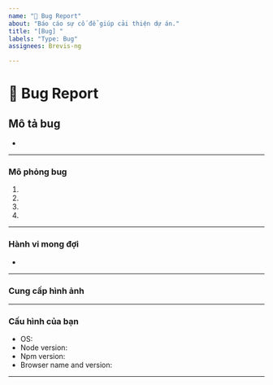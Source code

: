 ```yaml
---
name: "🐞 Bug Report"
about: "Báo cáo sự cố để giúp cải thiện dự án."
title: "[Bug] "
labels: "Type: Bug"
assignees: Brevis-ng

---
```


# **🐞 Bug Report**

## **Mô tả bug**
<!-- Mô tả rõ ràng và ngắn gọn về lỗi là gì. -->

*

---

### **Mô phỏng bug**

<!-- Các bước để tạo lại lỗi:
(Ví dụ:)
1. Sử dụng tab...
2. Chọn mục .. ở ...
3. Hành động...
4. Có lỗi -->

<!-- Write the steps here (add or remove as many steps as needed)-->

1.
2.
3.
4.

---

### **Hành vi mong đợi**
<!-- Mô tả rõ ràng và ngắn gọn về những gì bạn mong đợi sẽ xảy ra. -->

*

---

### **Cung cấp hình ảnh**
<!-- Nếu có thể, hãy thêm ảnh chụp màn hình hoặc video để giúp giải thích sự cố của bạn. -->

---

### **Cấu hình của bạn**

<!-- Sử dụng tất cả phần tử danh sách có dấu đầu dòng hiện hành cho vấn đề cụ thể này,
và loại bỏ tất cả các phần tử danh sách có dấu đầu dòng không liên quan đến vấn đề này. -->

* OS: <!--[vd. Ubuntu 5.4.0-26-generic x86_64 / Windows 1904 ...]-->
* Node version:
* Npm version:
* Browser name and version:

---

<!--📛📛📛📛📛📛📛📛📛📛📛📛📛📛📛📛📛📛📛📛📛📛📛📛📛📛📛📛📛📛

Oh, chào bạn! 😄

Để tiến hành xử lý vấn đề, vui lòng tìm kiếm các vấn đề mở và đóng trước khi gửi một vấn đề mới.

📛📛📛📛📛📛📛📛📛📛📛📛📛📛📛📛📛📛📛📛📛📛📛📛📛📛📛📛📛📛📛📛-->
